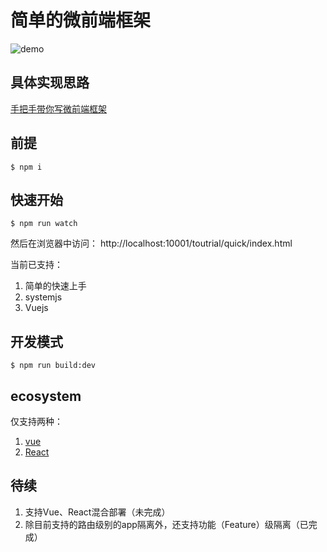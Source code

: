 # 简单的微前端框架

![demo](https://github.com/yataoZhang/my-single-spa/raw/master/demo.gif)

## 具体实现思路
[手把手带你写微前端框架](https://github.com/YataoZhang/my-single-spa/issues/4)

## 前提
```shell
$ npm i
```

## 快速开始
```shell
$ npm run watch
```
然后在浏览器中访问： http://localhost:10001/toutrial/quick/index.html

当前已支持：
1. 简单的快速上手
2. systemjs
3. Vuejs

## 开发模式
```shell
$ npm run build:dev
```

## ecosystem

仅支持两种：

1. [vue](https://github.com/YataoZhang/my-single-spa/blob/master/ecosystem/my-single-spa-vue.js)
2. [React](https://github.com/YataoZhang/my-single-spa/blob/master/ecosystem/my-single-spa-react.js)


## 待续
1. 支持Vue、React混合部署（未完成）
2. 除目前支持的路由级别的app隔离外，还支持功能（Feature）级隔离（已完成）
